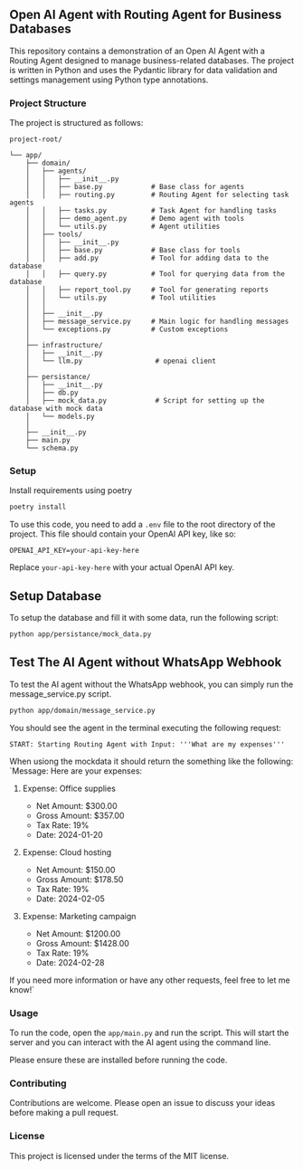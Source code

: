 
## Open AI Agent with Routing Agent for Business Databases

This repository contains a demonstration of an Open AI Agent with a Routing Agent designed to manage business-related databases. The project is written in Python and uses the Pydantic library for data validation and settings management using Python type annotations.

### Project Structure

The project is structured as follows:

```plaintext
project-root/

└── app/
    ├── domain/
    │   ├── agents/
    │   │   ├── __init__.py
    │   │   ├── base.py            # Base class for agents
    │   │   ├── routing.py         # Routing Agent for selecting task agents
    │   │   ├── tasks.py           # Task Agent for handling tasks
    │   │   ├── demo_agent.py      # Demo agent with tools
    │   │   └── utils.py           # Agent utilities
    │   ├── tools/
    │   │   ├── __init__.py
    │   │   ├── base.py            # Base class for tools
    │   │   ├── add.py             # Tool for adding data to the database
    │   │   ├── query.py           # Tool for querying data from the database
    │   │   ├── report_tool.py     # Tool for generating reports
    │   │   └── utils.py           # Tool utilities
    │   │
    │   ├── __init__.py
    │   ├── message_service.py     # Main logic for handling messages
    │   └── exceptions.py          # Custom exceptions
    │
    ├── infrastructure/
    │   ├── __init__.py
    │   └── llm.py                  # openai client
    │
    ├── persistance/
    │   ├── __init__.py
    │   ├── db.py
    │   ├── mock_data.py            # Script for setting up the database with mock data
    │   └── models.py
    │
    ├── __init__.py
    ├── main.py
    └── schema.py
```

### Setup

Install requirements using poetry
    
```bash
poetry install
```


To use this code, you need to add a `.env` file to the root directory of the project. This file should contain your OpenAI API key, like so:

```env
OPENAI_API_KEY=your-api-key-here
```

Replace `your-api-key-here` with your actual OpenAI API key.

## Setup Database

To setup the database and fill it with some data, run the following script:


```bash
python app/persistance/mock_data.py
```


## Test The AI Agent without WhatsApp Webhook

To test the AI agent without the WhatsApp webhook, you can simply run the message_service.py script. 
```bash
python app/domain/message_service.py
```

You should see the agent in the terminal executing the following request:

`START: Starting Routing Agent with Input:
'''What are my expenses'''`

When usiong the mockdata it should return the something like the following:
`Message: Here are your expenses:
1. Expense: Office supplies
   - Net Amount: $300.00
   - Gross Amount: $357.00
   - Tax Rate: 19%
   - Date: 2024-01-20

2. Expense: Cloud hosting
   - Net Amount: $150.00
   - Gross Amount: $178.50
   - Tax Rate: 19%
   - Date: 2024-02-05

3. Expense: Marketing campaign
   - Net Amount: $1200.00
   - Gross Amount: $1428.00
   - Tax Rate: 19%
   - Date: 2024-02-28

If you need more information or have any other requests, feel free to let me know!`


### Usage

To run the code, open the `app/main.py` and run the script. This will start the server and you can interact with the AI agent using the command line.


Please ensure these are installed before running the code.

### Contributing

Contributions are welcome. Please open an issue to discuss your ideas before making a pull request.

### License

This project is licensed under the terms of the MIT license.